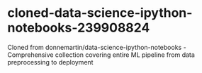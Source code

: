 # cloned-data-science-ipython-notebooks-239908824
Cloned from donnemartin/data-science-ipython-notebooks - Comprehensive collection covering entire ML pipeline from data preprocessing to deployment
